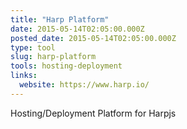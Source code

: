 ```yaml
---
title: "Harp Platform"
date: 2015-05-14T02:05:00.000Z
posted_date: 2015-05-14T02:05:00.000Z
type: tool
slug: harp-platform
tools: hosting-deployment
links:
  website: https://www.harp.io/
---
```

Hosting/Deployment Platform for Harpjs




